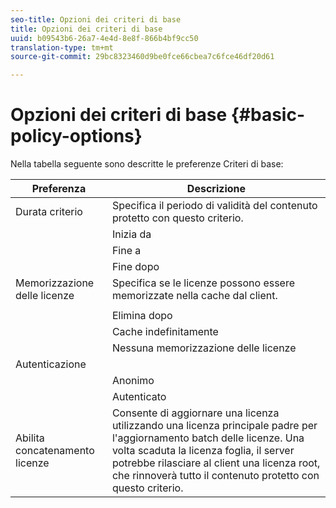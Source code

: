 ```yaml
---
seo-title: Opzioni dei criteri di base
title: Opzioni dei criteri di base
uuid: b09543b6-26a7-4e4d-8e8f-866b4bf9cc50
translation-type: tm+mt
source-git-commit: 29bc8323460d9be0fce66cbea7c6fce46df20d61

---
```



# Opzioni dei criteri di base {#basic-policy-options}

Nella tabella seguente sono descritte le preferenze Criteri di base:

| Preferenza | Descrizione |
|---|---|
| Durata criterio | Specifica il periodo di validità del contenuto protetto con questo criterio. |
|  | Inizia da | Le licenze non possono essere utilizzate fino a questa data/ora. |
|  | Fine a | Le licenze non possono essere utilizzate dopo tale data/ora. |
|  | Fine dopo | Specifica il tempo di validità della licenza (in minuti), a partire dal momento in cui viene creato il pacchetto. |
| Memorizzazione delle licenze | Specifica se le licenze possono essere memorizzate nella cache dal client. |
|  |  | Le licenze non possono essere utilizzate dopo tale data/ora. |
|  | Elimina dopo | Specifica il tempo di validità di una licenza (in minuti), a partire dal momento in cui la licenza viene rilasciata dal server licenze. |
|  | Cache indefinitamente | La licenza può essere memorizzata nella cache del client a tempo indeterminato. |
|  | Nessuna memorizzazione delle licenze | La licenza non può essere memorizzata nella cache dal client. È necessario ottenere una nuova licenza dal server ogni volta che l&#39;utente riproduce il contenuto. |
| Autenticazione |  |
|  | Anonimo | Per visualizzare il contenuto non è richiesta alcuna autenticazione. |
|  | Autenticato | Autenticazione nome utente/password obbligatoria. |
| Abilita concatenamento licenze | Consente di aggiornare una licenza utilizzando una licenza principale padre per l&#39;aggiornamento batch delle licenze. Una volta scaduta la licenza foglia, il server potrebbe rilasciare al client una licenza root, che rinnoverà tutto il contenuto protetto con questo criterio. |

